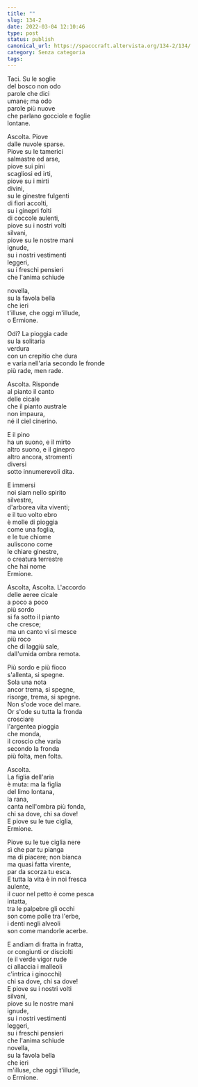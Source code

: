 ```yaml
---
title: ""
slug: 134-2
date: 2022-03-04 12:10:46
type: post
status: publish
canonical_url: https://spacccraft.altervista.org/134-2/134/
category: Senza categoria
tags: 
---
```


<!-- wp:paragraph -->
<p>Taci. Su le soglie<br>del bosco non odo<br>parole che dici<br>umane; ma odo<br>parole più nuove<br>che parlano gocciole e foglie<br>lontane.</p>
<!-- /wp:paragraph -->

<!-- wp:paragraph -->
<p>Ascolta. Piove<br>dalle nuvole sparse.<br>Piove su le tamerici<br>salmastre ed arse,<br>piove sui pini<br>scagliosi ed irti,<br>piove su i mirti<br>divini,<br>su le ginestre fulgenti<br>di fiori accolti,<br>su i ginepri folti<br>di coccole aulenti,<br>piove su i nostri volti<br>silvani,<br>piove su le nostre mani<br>ignude,<br>su i nostri vestimenti<br>leggeri,<br>su i freschi pensieri<br>che l'anima schiude</p>
<!-- /wp:paragraph -->

<!-- wp:paragraph -->
<p>novella,<br>su la favola bella<br>che ieri<br>t'illuse, che oggi m'illude,<br>o Ermione.</p>
<!-- /wp:paragraph -->

<!-- wp:paragraph -->
<p>Odi? La pioggia cade<br>su la solitaria<br>verdura<br>con un crepitio che dura<br>e varia nell'aria secondo le fronde<br>più rade, men rade.</p>
<!-- /wp:paragraph -->

<!-- wp:paragraph -->
<p>Ascolta. Risponde<br>al pianto il canto<br>delle cicale<br>che il pianto australe<br>non impaura,<br>né il ciel cinerino.</p>
<!-- /wp:paragraph -->

<!-- wp:paragraph -->
<p>E il pino<br>ha un suono, e il mirto<br>altro suono, e il ginepro<br>altro ancora, stromenti<br>diversi<br>sotto innumerevoli dita.</p>
<!-- /wp:paragraph -->

<!-- wp:paragraph -->
<p>E immersi<br>noi siam nello spirito<br>silvestre,<br>d'arborea vita viventi;<br>e il tuo volto ebro<br>è molle di pioggia<br>come una foglia,<br>e le tue chiome<br>auliscono come<br>le chiare ginestre,<br>o creatura terrestre<br>che hai nome<br>Ermione.</p>
<!-- /wp:paragraph -->

<!-- wp:paragraph -->
<p>Ascolta, Ascolta. L'accordo<br>delle aeree cicale<br>a poco a poco<br>più sordo<br>si fa sotto il pianto<br>che cresce;<br>ma un canto vi si mesce<br>più roco<br>che di laggiù sale,<br>dall'umida ombra remota.</p>
<!-- /wp:paragraph -->

<!-- wp:paragraph -->
<p>Più sordo e più fioco<br>s'allenta, si spegne.<br>Sola una nota<br>ancor trema, si spegne,<br>risorge, trema, si spegne.<br>Non s'ode voce del mare.<br>Or s'ode su tutta la fronda<br>crosciare<br>l'argentea pioggia<br>che monda,<br>il croscio che varia<br>secondo la fronda<br>più folta, men folta.</p>
<!-- /wp:paragraph -->

<!-- wp:paragraph -->
<p>Ascolta.<br>La figlia dell'aria<br>è muta: ma la figlia<br>del limo lontana,<br>la rana,<br>canta nell'ombra più fonda,<br>chi sa dove, chi sa dove!<br>E piove su le tue ciglia,<br>Ermione.</p>
<!-- /wp:paragraph -->

<!-- wp:paragraph -->
<p>Piove su le tue ciglia nere<br>sì che par tu pianga<br>ma di piacere; non bianca<br>ma quasi fatta virente,<br>par da scorza tu esca.<br>E tutta la vita è in noi fresca<br>aulente,<br>il cuor nel petto è come pesca<br>intatta,<br>tra le palpebre gli occhi<br>son come polle tra l'erbe,<br>i denti negli alveoli<br>son come mandorle acerbe.</p>
<!-- /wp:paragraph -->

<!-- wp:paragraph -->
<p>E andiam di fratta in fratta,<br>or congiunti or disciolti<br>(e il verde vigor rude<br>ci allaccia i malleoli<br>c'intrica i ginocchi)<br>chi sa dove, chi sa dove!<br>E piove su i nostri volti<br>silvani,<br>piove su le nostre mani<br>ignude,<br>su i nostri vestimenti<br>leggeri,<br>su i freschi pensieri<br>che l'anima schiude<br>novella,<br>su la favola bella<br>che ieri<br>m'illuse, che oggi t'illude,<br>o Ermione.</p>
<!-- /wp:paragraph -->

